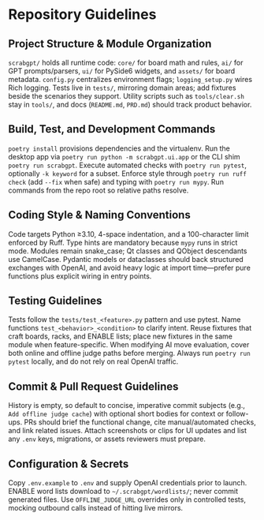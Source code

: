 # Repository Guidelines

## Project Structure & Module Organization
`scrabgpt/` holds all runtime code: `core/` for board math and rules, `ai/` for GPT prompts/parsers, `ui/` for PySide6 widgets, and `assets/` for board metadata. `config.py` centralizes environment flags; `logging_setup.py` wires Rich logging. Tests live in `tests/`, mirroring domain areas; add fixtures beside the scenarios they support. Utility scripts such as `tools/clear.sh` stay in `tools/`, and docs (`README.md`, `PRD.md`) should track product behavior.

## Build, Test, and Development Commands
`poetry install` provisions dependencies and the virtualenv. Run the desktop app via `poetry run python -m scrabgpt.ui.app` or the CLI shim `poetry run scrabgpt`. Execute automated checks with `poetry run pytest`, optionally `-k keyword` for a subset. Enforce style through `poetry run ruff check` (add `--fix` when safe) and typing with `poetry run mypy`. Run commands from the repo root so relative paths resolve.

## Coding Style & Naming Conventions
Code targets Python ≥3.10, 4-space indentation, and a 100-character limit enforced by Ruff. Type hints are mandatory because `mypy` runs in strict mode. Modules remain snake_case; Qt classes and QObject descendants use CamelCase. Pydantic models or dataclasses should back structured exchanges with OpenAI, and avoid heavy logic at import time—prefer pure functions plus explicit wiring in entry points.

## Testing Guidelines
Tests follow the `tests/test_<feature>.py` pattern and use pytest. Name functions `test_<behavior>_<condition>` to clarify intent. Reuse fixtures that craft boards, racks, and ENABLE lists; place new fixtures in the same module when feature-specific. When modifying AI move evaluation, cover both online and offline judge paths before merging. Always run `poetry run pytest` locally, and do not rely on real OpenAI traffic.

## Commit & Pull Request Guidelines
History is empty, so default to concise, imperative commit subjects (e.g., `Add offline judge cache`) with optional short bodies for context or follow-ups. PRs should brief the functional change, cite manual/automated checks, and link related issues. Attach screenshots or clips for UI updates and list any `.env` keys, migrations, or assets reviewers must prepare.

## Configuration & Secrets
Copy `.env.example` to `.env` and supply OpenAI credentials prior to launch. ENABLE word lists download to `~/.scrabgpt/wordlists/`; never commit generated files. Use `OFFLINE_JUDGE_URL` overrides only in controlled tests, mocking outbound calls instead of hitting live mirrors.
